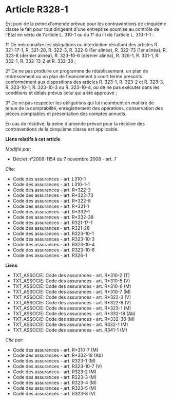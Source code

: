 # Article R328-1

Est puni de la peine d'amende prévue pour les contraventions de cinquième classe le fait pour tout dirigeant d'une entreprise
soumise au contrôle de l'Etat en vertu de l'article L. 310-1 ou du 1° du III de l'article L. 310-1-1 : 

1° De méconnaître les obligations ou interdiction résultant des articles R. 321-17-1, R. 321-28, R. 322-3, R. 322-8 (1er
alinéa), R. 322-73 (1er alinéa), R. 323-8 (dernier alinéa), R. 323-10-6 (dernier alinéa), R. 326-1, R. 331-1, R. 332-1, R.
332-13-2 et R. 332-38 ; 

2° De ne pas produire un programme de rétablissement, un plan de redressement ou un plan de financement à court terme
prescrits conformément aux dispositions des articles R. 323-1, R. 323-2 et R. 323-3, R. 323-10-1, R. 323-10-3 ou R. 323-10-4,
ou de ne pas exécuter dans les conditions et délais prévus celui qui a été approuvé ; 

3° De ne pas respecter les obligations qui lui incombent en matière de tenue de la comptabilité, enregistrement des
opérations, conservation des pièces comptables et présentation des comptes annuels. 

En cas de récidive, la peine d'amende prévue pour la récidive des contraventions de la cinquième classe est applicable.

**Liens relatifs à cet article**

_Modifié par_:

  - Décret n°2008-1154 du 7 novembre 2008 - art. 7

_Cite_:

  - Code des assurances - art. L310-1
  - Code des assurances - art. L310-1-1
  - Code des assurances - art. R*322-3
  - Code des assurances - art. R*322-73
  - Code des assurances - art. R*322-8
  - Code des assurances - art. R*331-1
  - Code des assurances - art. R*332-1
  - Code des assurances - art. R*332-38
  - Code des assurances - art. R321-17-1
  - Code des assurances - art. R321-28
  - Code des assurances - art. R323-10-1
  - Code des assurances - art. R323-10-3
  - Code des assurances - art. R323-10-4
  - Code des assurances - art. R323-10-6
  - Code des assurances - art. R326-1

**Liens**:

  - TXT_ASSOCIE: Code des assurances - art. R*310-2 (T)
  - TXT_ASSOCIE: Code des assurances - art. R*310-5 (V)
  - TXT_ASSOCIE: Code des assurances - art. R*310-6 (M)
  - TXT_ASSOCIE: Code des assurances - art. R*310-7 (M)
  - TXT_ASSOCIE: Code des assurances - art. R*322-3 (V)
  - TXT_ASSOCIE: Code des assurances - art. R*322-8 (V)
  - TXT_ASSOCIE: Code des assurances - art. R*323-1 (M)
  - TXT_ASSOCIE: Code des assurances - art. R*332-18 (Ab)
  - TXT_ASSOCIE: Code des assurances - art. R*332-38 (M)
  - TXT_ASSOCIE: Code des assurances - art. R332-1 (M)
  - TXT_ASSOCIE: Code des assurances - art. R341-1 (M)

_Cité par_:

  - Code des assurances - art. R*310-7 (M)
  - Code des assurances - art. R*332-18 (Ab)
  - Code des assurances - art. R323-1 (M)
  - Code des assurances - art. R323-10-7 (V)
  - Code des assurances - art. R323-2 (M)
  - Code des assurances - art. R323-3 (M)
  - Code des assurances - art. R323-4 (M)
  - Code des assurances - art. R323-5 (M)
  - Code des assurances - art. R323-8 (V)
